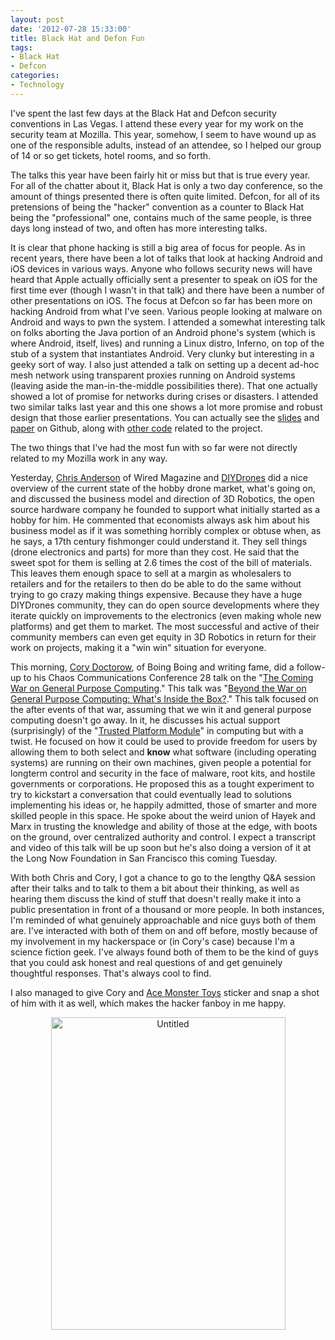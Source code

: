 ```yaml
--- 
layout: post
date: '2012-07-28 15:33:00'
title: Black Hat and Defon Fun
tags: 
- Black Hat
- Defcon
categories:
- Technology
---
```

I've spent the last few days at the Black Hat and Defcon security conventions in Las Vegas. I attend these every year for my work on the security team at Mozilla. This year, somehow, I seem to have wound up as one of the responsible adults, instead of an attendee, so I helped our group of 14 or so get tickets, hotel rooms, and so forth. 

The talks this year have been fairly hit or miss but that is true every year. For all of the chatter about it, Black Hat is only a two day conference, so the amount of things presented there is often quite limited. Defcon, for all of its pretensions of being the "hacker" convention as a counter to Black Hat being the "professional" one, contains much of the same people, is three days long instead of two, and often has more interesting talks. 

It is clear that phone hacking is still a big area of focus for people. As in recent years, there have been a lot of talks that look at hacking Android and iOS devices in various ways. Anyone who follows security news will have heard that Apple actually officially sent a presenter to speak on iOS for the first time ever (though I wasn't in that talk) and there have been a number of other presentations on iOS. The focus at Defcon so far has been more on hacking Android from what I've seen. Various people looking at malware on Android and ways to pwn the system. I attended a somewhat interesting talk on folks aborting the Java portion of an Android phone's system (which is where Android, itself, lives) and running a Linux distro, Inferno, on top of the stub of a system that instantiates Android. Very clunky but interesting in a geeky sort of way. I also just attended a talk on setting up a decent ad-hoc mesh network using transparent proxies running on Android systems (leaving aside the man-in-the-middle possibilities there). That one actually showed a lot of promise for networks during crises or disasters. I attended two similar talks last year and this one shows a lot more promise and robust design that those earlier presentations. You can actually see the [slides](https://github.com/monk-dot/SPAN/blob/master/SPAN%20DEFCON%20XX.pptx) and [paper](https://github.com/monk-dot/SPAN/blob/master/m0nk_Off_Grid_communications_with_Android_-_DCXX_paper.pdf) on Github, along with [other code](https://github.com/monk-dot) related to the project. 

The two things that I've had the most fun with so far were not directly related to my Mozilla work in any way. 

Yesterday, [Chris Anderson](http://en.wikipedia.org/wiki/Chris_Anderson_(writer)) of Wired Magazine and [DIYDrones](http://diydrones.com) did a nice overview of the current state of the hobby drone market, what's going on, and discussed the business model and direction of 3D Robotics, the open source hardware company he founded to support what initially started as a hobby for him. He commented that economists always ask him about his business model as if it was something horribly complex or obtuse when, as he says, a 17th century fishmonger could understand it. They sell things (drone electronics and parts) for more than they cost. He said that the sweet spot for them is selling at 2.6 times the cost of the bill of materials. This leaves them enough space to sell at a margin as wholesalers to retailers and for the retailers to then do be able to do the same without trying to go crazy making things expensive. Because they have a huge DIYDrones community, they can do open source developments where they iterate quickly on improvements to the electronics (even making whole new platforms) and get them to market. The most successful and active of their community members can even get equity in 3D Robotics in return for their work on projects, making it a "win win" situation for everyone.

This morning, [Cory Doctorow](http://craphound.com/bio.php), of Boing Boing and writing fame, did a follow-up to his Chaos Communications Conference 28 talk on the "[The Coming War on General Purpose Computing](http://boingboing.net/2011/12/27/the-coming-war-on-general-purp.html)." This talk was "[Beyond the War on General Purpose Computing: What's Inside the Box?](http://defcon.org/html/defcon-20/dc-20-speakers.html#Doctorow)." This talk focused on the after events of that war, assuming that we win it and general purpose computing doesn't go away. In it, he discusses his actual support (surprisingly) of the "[Trusted Platform Module](rg/wiki/Trusted_Platform_Module)" in computing but with a twist. He focused on how it could be used to provide freedom for users by allowing them to both select and **know** what software (including operating systems) are running on their own machines, given people a potential for longterm control and security in the face of malware, root kits, and hostile governments or corporations. He proposed this as a tought experiment to try to kickstart a conversation that could eventually lead to solutions implementing his ideas or, he happily admitted, those of smarter and more skilled people in this space. He spoke about the weird union of Hayek and Marx in trusting the knowledge and ability of those at the edge, with boots on the ground, over centralized authority and control. I expect a transcript and video of this talk will be up soon but he's also doing a version of it at the Long Now Foundation in San Francisco this coming Tuesday. 

With both Chris and Cory, I got a chance to go to the lengthy Q&A session after their talks and to talk to them a bit about their thinking, as well as hearing them discuss the kind of stuff that doesn't really make it into a public presentation in front of a thousand or more people. In both instances, I'm reminded of what genuinely approachable and nice guys both of them are. I've interacted with both of them on and off before, mostly because of my involvement in my hackerspace or (in Cory's case) because I'm a science fiction geek. I've always found both of them to be the kind of guys that you could ask honest and real questions of and get genuinely thoughtful responses. That's always cool to find.

I also managed to give Cory and [Ace Monster Toys](http://www.acemonstertoys.org) sticker and snap a shot of him with it as well, which makes the hacker fanboy in me happy. 

<p style="text-align:center"><a href="http://www.flickr.com/photos/albill/7663639828/" title="Untitled by albill, on Flickr"><img src="http://farm9.staticflickr.com/8164/7663639828_8c0f142543.jpg" width="375" height="500" alt="Untitled"></a></p>